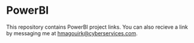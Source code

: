 # PowerBI
This repository contains PowerBI project links. You can also recieve a link by messaging me at hmagouirk@cyberservices.com.
